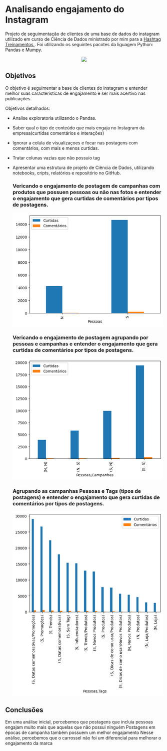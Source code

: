 
# Analisando engajamento do Instagram


Projeto de seguimentação de clientes de uma base de dados do instagram utilizado em curso de Ciência de Dados ministrado por mim para a <a href="https://www.hashtagtreinamentos.com/"> Hashtag Treinamentos </a>. Foi utilizando os seguintes pacotes da liguagem Python: Pandas e Mumpy.

<p align="center"> 
  <a href="https://www.linkedin.com/in/elvisfdantas" target="_blank"><img src="https://img.shields.io/badge/-LinkedIn-%230077B5?style=for-the-badge&logo=linkedin&logoColor=white" target="_blank"></a> 
</p>

## Objetivos


O objetivo é seguimentar a base de clientes do instagram e entender melhor suas caracteristicas de engajamento e ser mais acertivo nas publicações.

Objetivos detalhados:

 - Analise exploratoria utilizando o Pandas.
 - Saber qual o tipo de conteúdo que mais engaja no Instagram da empresa(curtidas comentários e interações)
 - Ignorar a colula de visualizaçoes e focar nas postagens com comentários, com mais e menos curtidas.
 - Tratar colunas vazias que não possuio tag
 - Apresentar uma estrutura de projeto de Ciência de Dados, utilizando notebooks, cripts, relatórios e repositório no GitHub.

   ### Vericando o engajamento de postagem de campanhas com produtos que possuen pessoas  ou não nas fotos e entender o  engajamento que gera curtidas de comentários por tipos de postagens.
   ![Postagens_com_ou_sem_pessoas](plotbar001.png)

   ### Vericando o engajamento de postagem agrupando por pessoas e campanhas e entender o  engajamento que gera curtidas de comentários por tipos de postagens.
   ![Postagens_com_ou_sem_pessoas](plotbar002.png)
   
   ### Agrupando as campanhas Pessoas e Tags (tipos de postagens) e entender o  engajamento que gera curtidas de comentários por tipos de postagens.
   ![Postagens_com_ou_sem_pessoas](plotbar003.png)
   
## Conclusões

Em uma análise inicial, percebemos que postagens que incluia pessoas engajam muito mais que aquelas que não possui ninguém
Postagens em épocas de campanha também possuem um melhor engajamento
Nesse análise, percebemos que o carrossel não foi um diferencial para melhorar o engajamento da marca
